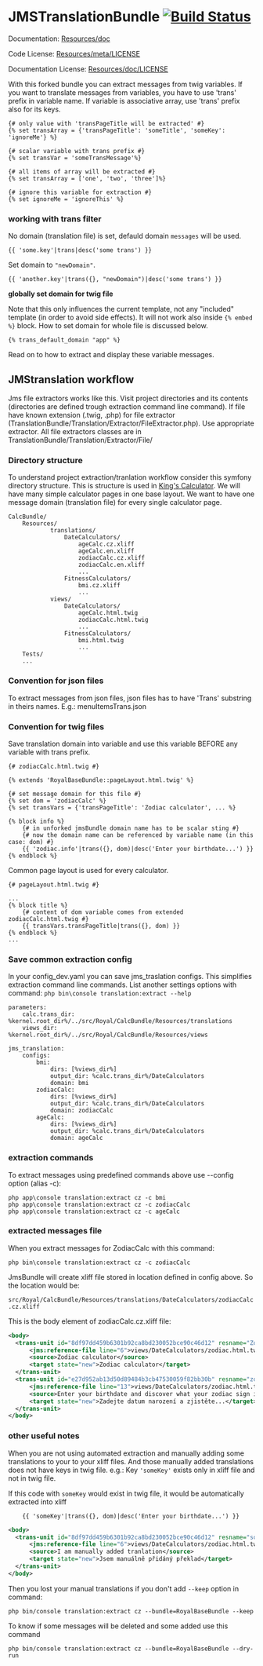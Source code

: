 JMSTranslationBundle [![Build Status](https://secure.travis-ci.org/schmittjoh/JMSTranslationBundle.png?branch=master)](http://travis-ci.org/schmittjoh/JMSTranslationBundle)
====================

Documentation: 
[Resources/doc](http://jmsyst.com/bundles/JMSTranslationBundle)
    

Code License:
[Resources/meta/LICENSE](https://github.com/schmittjoh/JMSTranslationBundle/blob/master/Resources/meta/LICENSE)


Documentation License:
[Resources/doc/LICENSE](https://github.com/schmittjoh/JMSTranslationBundle/blob/master/Resources/doc/LICENSE)

With this forked bundle you can extract messages from twig variables. If you want to translate messages from variables, 
you have to use 'trans' prefix in variable name. If variable is associative array, use 'trans' prefix also for its keys. 

```html+django
{# only value with 'transPageTitle will be extracted' #}
{% set transArray = {'transPageTitle': 'someTitle', 'someKey': 'ignoreMe'} %}

{# scalar variable with trans prefix #}
{% set transVar = 'someTransMessage'%}

{# all items of array will be extracted #}
{% set transArray = ['one', 'two', 'three']%}

{# ignore this variable for extraction #}
{% set ignoreMe = 'ignoreThis' %}
```

### working with trans filter
No domain (translation file) is set, defauld domain `messages` will be used.

```html+django
{{ 'some.key'|trans|desc('some trans') }}       
```

Set domain to `"newDomain"`.

```html+django
{{ 'another.key'|trans({}, "newDomain")|desc('some trans') }}
```

**globally set domain for twig file**

Note that this only influences the current template, not any "included" template (in order to avoid side effects).
It will not work also inside `{% embed %}` block. How to set domain for whole file is discussed below.

```html+django
{% trans_default_domain "app" %}
```

Read on to how to extract and display these variable messages.

## JMStranslation workflow ##
Jms file extractors works like this. Visit project directories and its contents (directories are defined trough extraction
command line command). If file have known extension (.twig, .php) for file extractor (TranslationBundle/Translation/Extractor/FileExtractor.php). 
Use appropriate extractor. All file extractors classes are in TranslationBundle/Translation/Extractor/File/

### Directory structure ###

To understand project extraction/tranlation workflow consider this symfony directory structure. This is structure is used
in [King's Calculator](http://kingscalculator.com/). We will have many simple calculator pages in one base layout.
We want to have one message domain (translation file) for every single calculator page.

<!-- language:console -->
    CalcBundle/
        Resources/
                translations/
                    DateCalculators/
                        ageCalc.cz.xliff
                        ageCalc.en.xliff
                        zodiacCalc.cz.xliff
                        zodiacCalc.en.xliff
                        ...
                    FitnessCalculators/
                        bmi.cz.xliff
                        ...
                views/
                    DateCalculators/
                        ageCalc.html.twig
                        zodiacCalc.html.twig
                        ...
                    FitnessCalculators/
                        bmi.html.twig
                        ...
        Tests/
        ...
### Convention for json files ###
To extract messages from json files, json files has to have 'Trans' substring in theirs names. E.g.: menuItemsTrans.json 

### Convention for twig files ###
Save translation domain into variable and use this variable BEFORE any variable with trans prefix.

```html+django
{# zodiacCalc.html.twig #}

{% extends 'RoyalBaseBundle::pageLayout.html.twig' %}

{# set message domain for this file #}
{% set dom = 'zodiacCalc' %}
{% set transVars = {'transPageTitle': 'Zodiac calculator', ... %}

{% block info %}
    {# in unforked jmsBundle domain name has to be scalar sting #}
    {# now the domain name can be referenced by variable name (in this case: dom) #}
    {{ 'zodiac.info'|trans({}, dom)|desc('Enter your birthdate...') }}
{% endblock %}
```

Common page layout is used for every calculator.

```html+django
{# pageLayout.html.twig #}

...
{% block title %}
    {# content of dom variable comes from extended zodiacCalc.html.twig #} 
    {{ transVars.transPageTitle|trans({}, dom) }}
{% endblock %}
...
```

### Save common extraction config ###

In your config_dev.yaml you can save jms_traslation configs. This simplifies extraction command line commands. List another 
settings options with command: `php bin\console translation:extract --help` 

<!-- language:console -->
    parameters:
        calc.trans_dir: %kernel.root_dir%/../src/Royal/CalcBundle/Resources/translations
        views_dir: %kernel.root_dir%/../src/Royal/CalcBundle/Resources/views
        
    jms_translation:
        configs:
            bmi:
                dirs: [%views_dir%]
                output_dir: %calc.trans_dir%/DateCalculators
                domain: bmi
            zodiacCalc:
                dirs: [%views_dir%]
                output_dir: %calc.trans_dir%/DateCalculators
                domain: zodiacCalc
            ageCalc:
                dirs: [%views_dir%]
                output_dir: %calc.trans_dir%/DateCalculators
                domain: ageCalc
       
### extraction commands ###
                
To extract messages using predefined commands above use --config option (alias -c):
                
<!-- language:console -->
    php app\console translation:extract cz -c bmi
    php app\console translation:extract cz -c zodiacCalc
    php app\console translation:extract cz -c ageCalc
    
### extracted messages file
When you extract messages for ZodiacCalc with this command:
 
 `php bin\console translation:extract cz -c zodiacCalc`
 
JmsBundle will create xliff file stored in location defined in config above. So the location would be:

 `src/Royal/CalcBundle/Resources/translations/DateCalculators/zodiacCalc.cz.xliff`

This is the body element of zodiacCalc.cz.xliff file:

```xml
<body>
  <trans-unit id="8df97dd459b6301b92ca8bd230052bce90c46d12" resname="Zodiac calculator">
      <jms:reference-file line="6">views/DateCalculators/zodiac.html.twig</jms:reference-file>
      <source>Zodiac calculator</source>
      <target state="new">Zodiac calculator</target>
  </trans-unit>
  <trans-unit id="e27d952ab13d50d89484b3cb47530059f82bb30b" resname="zodiac.info">
      <jms:reference-file line="13">views/DateCalculators/zodiac.html.twig</jms:reference-file>
      <source>Enter your birthdate and discover what your zodiac sign is.</source>
      <target state="new">Zadejte datum narození a zjistěte...</target>
  </trans-unit>
</body>
```
    
### other useful notes
When you are not using automated extraction and manually adding some translations to your to your xliff files. 
And those manually added translations does not have keys in twig file.
 e.g.: Key `'someKey'` exists only in xliff file and not in twig file.
 
 
 If this code with `someKey` would exist in twig file, it would be automatically extracted into xliff
 ```html+django
     {{ 'someKey'|trans({}, dom)|desc('Enter your birthdate...') }}
 ```
 
 ```xml
 <body>
   <trans-unit id="8df97dd459b6301b92ca8bd230052bce90c46d12" resname="someKey">
       <jms:reference-file line="6">views/DateCalculators/zodiac.html.twig</jms:reference-file>
       <source>I am manually added tranlation</source>
       <target state="new">Jsem manuálně přidáný překlad</target>
   </trans-unit>
 </body>
 ```
 
Then you lost your manual translations if you don't add `--keep` option in command: 

```
php bin/console translation:extract cz --bundle=RoyalBaseBundle --keep
```

To know if some messages will be deleted and some added use this command   

```
php bin/console translation:extract cz --bundle=RoyalBaseBundle --dry-run
```
